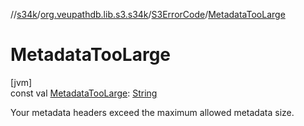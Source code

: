 //[s34k](../../../index.md)/[org.veupathdb.lib.s3.s34k](../index.md)/[S3ErrorCode](index.md)/[MetadataTooLarge](-metadata-too-large.md)

# MetadataTooLarge

[jvm]\
const val [MetadataTooLarge](-metadata-too-large.md): [String](https://kotlinlang.org/api/latest/jvm/stdlib/kotlin/-string/index.html)

Your metadata headers exceed the maximum allowed metadata size.
